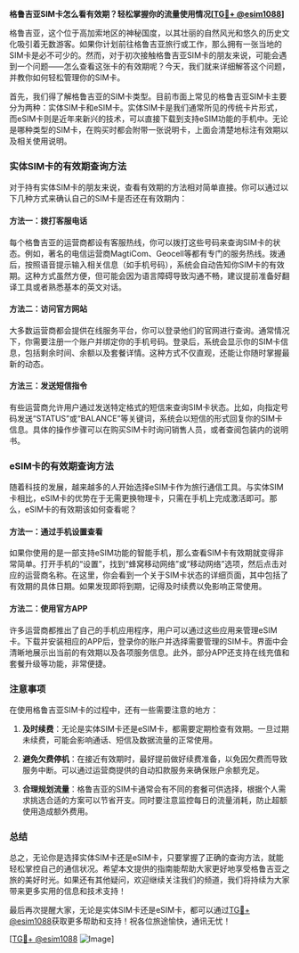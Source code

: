 **格鲁吉亚SIM卡怎么看有效期？轻松掌握你的流量使用情况[[TG💪+ @esim1088](https://t.me/s/esim1088)]**

格鲁吉亚，这个位于高加索地区的神秘国度，以其壮丽的自然风光和悠久的历史文化吸引着无数游客。如果你计划前往格鲁吉亚旅行或工作，那么拥有一张当地的SIM卡是必不可少的。然而，对于初次接触格鲁吉亚SIM卡的朋友来说，可能会遇到一个问题——怎么查看这张卡的有效期呢？今天，我们就来详细解答这个问题，并教你如何轻松管理你的SIM卡。

首先，我们得了解格鲁吉亚的SIM卡类型。目前市面上常见的格鲁吉亚SIM卡主要分为两种：实体SIM卡和eSIM卡。实体SIM卡是我们通常所见的传统卡片形式，而eSIM卡则是近年来新兴的技术，可以直接下载到支持eSIM功能的手机中。无论是哪种类型的SIM卡，在购买时都会附带一张说明卡，上面会清楚地标注有效期以及相关使用说明。

### 实体SIM卡的有效期查询方法

对于持有实体SIM卡的朋友来说，查看有效期的方法相对简单直接。你可以通过以下几种方式来确认自己的SIM卡是否还在有效期内：

#### 方法一：拨打客服电话
每个格鲁吉亚的运营商都设有客服热线，你可以拨打这些号码来查询SIM卡的状态。例如，著名的电信运营商MagtiCom、Geocell等都有专门的服务热线。拨通后，按照语音提示输入相关信息（如手机号码），系统会自动告知你SIM卡的有效期。这种方式虽然方便，但可能会因为语言障碍导致沟通不畅，建议提前准备好翻译工具或者熟悉基本的英文对话。

#### 方法二：访问官方网站
大多数运营商都会提供在线服务平台，你可以登录他们的官网进行查询。通常情况下，你需要注册一个账户并绑定你的手机号码。登录后，系统会显示你的SIM卡信息，包括剩余时间、余额以及套餐详情。这种方式不仅直观，还能让你随时掌握最新的动态。

#### 方法三：发送短信指令
有些运营商允许用户通过发送特定格式的短信来查询SIM卡状态。比如，向指定号码发送“STATUS”或“BALANCE”等关键词，系统会以短信的形式回复你的SIM卡信息。具体的操作步骤可以在购买SIM卡时询问销售人员，或者查阅包装内的说明书。

### eSIM卡的有效期查询方法

随着科技的发展，越来越多的人开始选择eSIM卡作为旅行通信工具。与实体SIM卡相比，eSIM卡的优势在于无需更换物理卡，只需在手机上完成激活即可。那么，eSIM卡的有效期该如何查看呢？

#### 方法一：通过手机设置查看
如果你使用的是一部支持eSIM功能的智能手机，那么查看SIM卡有效期就变得非常简单。打开手机的“设置”，找到“蜂窝移动网络”或“移动网络”选项，然后点击对应的运营商名称。在这里，你会看到一个关于SIM卡状态的详细页面，其中包括了有效期的具体日期。如果发现即将到期，记得及时续费以免影响正常使用。

#### 方法二：使用官方APP
许多运营商都推出了自己的手机应用程序，用户可以通过这些应用来管理eSIM卡。下载并安装相应的APP后，登录你的账户并选择需要管理的SIM卡。界面中会清晰地展示出当前的有效期以及各项服务信息。此外，部分APP还支持在线充值和套餐升级等功能，非常便捷。

### 注意事项

在使用格鲁吉亚SIM卡的过程中，还有一些需要注意的地方：

1. **及时续费**：无论是实体SIM卡还是eSIM卡，都需要定期检查有效期。一旦过期未续费，可能会影响通话、短信及数据流量的正常使用。
   
2. **避免欠费停机**：在接近有效期时，最好提前做好续费准备，以免因欠费而导致服务中断。可以通过运营商提供的自动扣款服务来确保账户余额充足。

3. **合理规划流量**：格鲁吉亚的SIM卡通常会有不同的套餐可供选择，根据个人需求挑选合适的方案可以节省开支。同时要注意监控每日的流量消耗，防止超额使用造成额外费用。

### 总结

总之，无论你是选择实体SIM卡还是eSIM卡，只要掌握了正确的查询方法，就能轻松掌控自己的通信状况。希望本文提供的指南能帮助大家更好地享受格鲁吉亚之旅的美好时光。如果还有其他疑问，欢迎继续关注我们的频道，我们将持续为大家带来更多实用的信息和技术支持！

最后再次提醒大家，无论是实体SIM卡还是eSIM卡，都可以通过[TG💪+ @esim1088](https://t.me/s/esim1088)获取更多帮助和支持！祝各位旅途愉快，通讯无忧！

[[TG💪+ @esim1088](https://t.me/s/esim1088) ![Image](https://i.postimg.cc/4NQfJmqS/Snipaste-2025-05-13-00-14-12.png)]